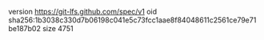 version https://git-lfs.github.com/spec/v1
oid sha256:1b3038c330d7b06198c041e5c73fcc1aae8f84048611c2561ce79e71be187b02
size 4751
